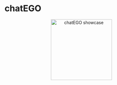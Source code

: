 # chatEGO

<p align="center">
  <img src="https://i.imgur.com/l1BLoqB.png" alt="chatEGO showcase" width="200">
</p>
